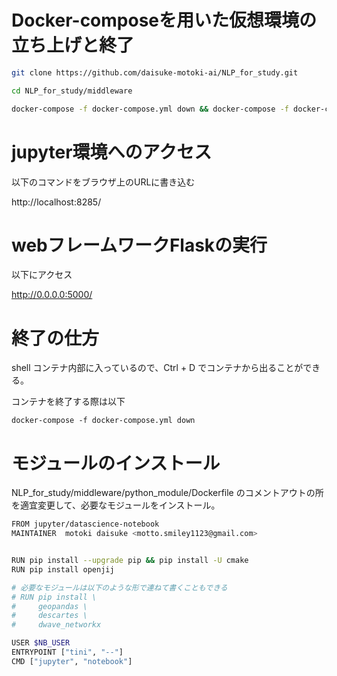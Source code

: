 # Docker-composeを用いた仮想環境の立ち上げと終了

```sh
git clone https://github.com/daisuke-motoki-ai/NLP_for_study.git

cd NLP_for_study/middleware

docker-compose -f docker-compose.yml down && docker-compose -f docker-compose.yml up -d --build && docker-compose exec shell tmux
```

# jupyter環境へのアクセス

以下のコマンドをブラウザ上のURLに書き込む

http://localhost:8285/


# webフレームワークFlaskの実行

以下にアクセス

http://0.0.0.0:5000/ 


# 終了の仕方


shell コンテナ内部に入っているので、Ctrl + D でコンテナから出ることができる。

コンテナを終了する際は以下

```
docker-compose -f docker-compose.yml down
```


# モジュールのインストール

NLP_for_study/middleware/python_module/Dockerfile のコメントアウトの所を適宜変更して、必要なモジュールをインストール。
```sh
FROM jupyter/datascience-notebook
MAINTAINER  motoki daisuke <motto.smiley1123@gmail.com>


RUN pip install --upgrade pip && pip install -U cmake 
RUN pip install openjij

# 必要なモジュールは以下のような形で連ねて書くこともできる
# RUN pip install \
#     geopandas \
#     descartes \
#     dwave_networkx

USER $NB_USER
ENTRYPOINT ["tini", "--"]
CMD ["jupyter", "notebook"]
```

